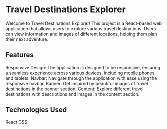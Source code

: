 # Travel Destinations Explorer
Welcome to Travel Destinations Explorer! This project is a React-based web application that allows users to explore various travel destinations. Users can view information and images of different locations, helping them plan their next adventure.

## Features

Responsive Design: The application is designed to be responsive, ensuring a seamless experience across various devices, including mobile phones and tablets.
Navbar: Navigate through the application with ease using the responsive navbar.
Banner: Get inspired by beautiful images of travel destinations in the banner section.
Content: Explore different travel destinations with descriptions and images in the content section.

## Technologies Used
React
CSS
